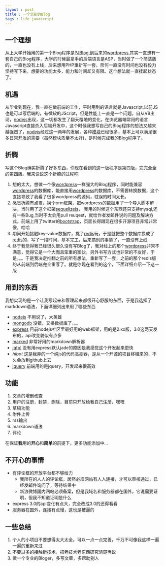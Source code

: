```yaml
---
layout : post
title : 一个全新的Blog
tags : life javascript
---
```


## 一个理想
从上大学开始用的第一个Blog程序是[PJBlog],到后来的[wordpress],其实一直想有一套自己的Blog程序，大学的时候最拿手的后端语言是ASP，当时做了一个简洁版的，一直也没有上线，后来想用PHP重新写一套，奈何一直没有时间也没有毅力坚持写下来，想要的功能太多，能力和时间却又有限。这个想法就一直挂起状态了。

## 机遇
从毕业到现在，我一直在做前端的工作，平时用到的语言就是Javascript,以前JS也是可以写后端的，有微软的JScript，但是性能上一直是一个问题。自从V8出现，[nodejs]出现，这一切都发生了翻天覆地的变化，在浏览器端常用的语言Javascript直接杀入后端开发中，这个时候我想写自己的Blog程序的想法又越来越强烈了，[nodejs]经过这一两年的发展，各种[模块](https://github.com/joyent/node/wiki/modules)已经很多，基本上可以满足很多日常开发的需要（虽然模块质量不太好)，是时候完成我的Blog程序了。

## 折腾
写这个Blog确实折腾了好多东西，你现在看到的这一版程序是第四版，完完全全的第四版。我来说说这个折腾的过程吧

1. 想的太大，想做一个像[wordpress]一样强大的Blog程序，同时能兼容[wordpress]的数据库，能直接用[wordpress]的数据库，不需要转换数据，这个直接导致了我看了很多wordpress的源码，耽误的时间太长。
2. 感觉折腾有点累，换个orm框架，把wordpress的数据用了一个导入脚本解决，当时用了这个框架[sequelizejs]， 我用的时候这个东西还只支持mysql,还有一些Bug,当时不太会用pull reuqest，就给作者发邮件说的问题及解决方式。前端上用了twitter的[bootstrap]，页面长得跟现在很多开源项目非常非常像，哈哈
3. 期间开始接触key-value数据库，挑了[redis]玩，于是就把整个数据库换成了[redis]的，写了一段时间，基本完工，后来搞别的事情了，一直没有上线
4. 终于我觉得我已经很久很久没有写Blog了，我对线上的那个[wordpress]非常不满意，觉得它是一个大而且笨重的家伙，另外书写方式也非常的不友好，于是。。。于是我决定推翻之前的所有想法，重新写了一套，之前的那个redis版的从前端到后端完全重写了。就是你现在看到的这个，下面详细介绍一下这一版

## 用到的东西
我想实现的是一个让我写起来和管理起来都很开心舒服的东西，于是我选择了markdown语法，下面详细列出来用了哪些东西

* [nodejs]  不用说了，大英雄
* [mongodb] 没错，又换数据库了。。。
* [express] 目前nodejs社区里最好用的web框架，用的是2.xx版，3.0这两天发布的，api改变貌似有点多
* [marked]  非常好用的markdown解析器
* [jqtpl] 没有用express默认jade的原因是我感觉这个开发起来更快
* _hibot_ 这是我弄的一个纯js的代码高亮器，是从一个开源的项目移植来的，不久会放到github上去
* [jquery] 前端用的是jquery，开发起来很高效

## 功能

1. 文章的增删改查
2. 用户的注册，封禁，删除，目前只开放给我自己注册，嘿嘿
3. 草稿功能
4. 附件上传
5. rss输出
6. markdown语法
7. 评论

在保证**我**用的**开心**和**简单**的前提下，更多功能添加中…

## 不开心的事情

* 有评论框的开放平台都不够给力
	*  我所在的人人的评论框，居然必须网站有人人连接，才可以审核通过，已经发邮件询问了，等待结果中
	*  新浪微博国内网站必须备案，但是我域名和服务器都在国外，它说需要证明，但我不知道证明是什么
* express 3.0的api变化有点大，完全改成3.0的还得看看
* 服务器在国外，连接有点慢，这也是被逼的

## 一些总结

1. 个人的小项目不要想得太大太全，可以一点一点完善，千万不可像我这样一遍一遍的重新来过
2. 不要过多的接触新技术，把老技术老东西研究清楚再说
3. 做一个专业的Bloger，多写文章，多帮助别人



[jquery]:http://jquery.com
[PJBlog]:http://www.pjhome.net/
[nodejs]:http://nodejs.org
[wordpress]:http://wordpress.org
[bootstrap]:http://twitter.github.com/bootstrap/
[sequelizejs]:http://www.sequelizejs.com/
[redis]:http://redis.io
[jqtpl]:https://github.com/kof/node-jqtpl
[mongodb]:http://mongodb.org
[express]:http://expressjs.com
[marked]:https://github.com/chjj/marked

